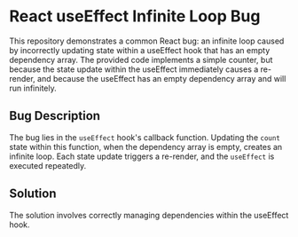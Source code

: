 # React useEffect Infinite Loop Bug

This repository demonstrates a common React bug: an infinite loop caused by incorrectly updating state within a useEffect hook that has an empty dependency array.  The provided code implements a simple counter, but because the state update within the useEffect immediately causes a re-render, and because the useEffect has an empty dependency array and will run infinitely.

## Bug Description
The bug lies in the `useEffect` hook's callback function. Updating the `count` state within this function, when the dependency array is empty, creates an infinite loop. Each state update triggers a re-render, and the `useEffect` is executed repeatedly.

## Solution
The solution involves correctly managing dependencies within the useEffect hook.